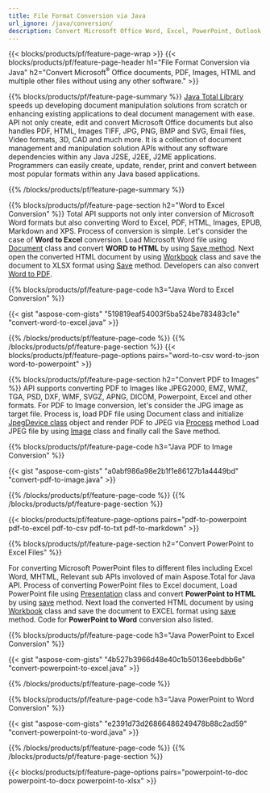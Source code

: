 ```yaml
---
title: File Format Conversion via Java 
url_ignore: /java/conversion/
description: Convert Microsoft Office Word, Excel, PowerPoint, Outlook, PDF, HTML, 3D Images, Diagrams, Video Formats and different other formats with just few lines of Java code.
---
```


{{< blocks/products/pf/feature-page-wrap >}}
{{< blocks/products/pf/feature-page-header h1="File Format Conversion via Java" h2="Convert Microsoft<sup>&reg;</sup> Office documents, PDF, Images, HTML and multiple other files without using any other software." >}}

{{% blocks/products/pf/feature-page-summary %}}
[Java Total Library](https://products.aspose.com/total/java/) speeds up developing document manipulation solutions from scratch or enhancing existing applications to deal document management with ease. API not only create, edit and convert Microsoft Office documents but also handles PDF, HTML, Images TIFF, JPG, PNG, BMP and SVG, Email files, Video formats, 3D, CAD and much more. It is a collection of document management and manipulation solution APIs without any software dependencies within any Java J2SE, J2EE, J2ME applications. Programmers can easily create, update, render, print and convert between most popular formats within any Java based applications.

{{% /blocks/products/pf/feature-page-summary  %}}

{{% blocks/products/pf/feature-page-section  h2="Word to Excel Conversion" %}}
Total API supports not only inter conversion of Microsoft Word formats but also converting Word to Excel, PDF, HTML, Images, EPUB, Markdown and XPS. Process of conversion is simple. Let's consider the case of **Word to Excel** conversion. Load Microsoft Word file using [Document](https://reference.aspose.com/words/java/com.aspose.words/Document) class and convert **WORD to HTML** by using [Save method](https://reference.aspose.com/words/java/com.aspose.words/Document#save(java.lang.String,com.aspose.words.SaveOptions)). Next open the converted HTML document by using [Workbook](https://reference.aspose.com/cells/java/com.aspose.cells/Workbook) class and save the document to XLSX format using [Save](https://reference.aspose.com/cells/java/com.aspose.cells/workbook#save(java.lang.String,%20com.aspose.cells.SaveOptions)) method.
 Developers can also convert [Word to PDF](https://products.aspose.com/words/java/conversion/word-to-pdf/).


{{% blocks/products/pf/feature-page-code h3="Java Word to Excel Conversion" %}}

{{< gist "aspose-com-gists" "519819eaf54003f5ba524be783483c1e" "convert-word-to-excel.java" >}}

{{% /blocks/products/pf/feature-page-code  %}}
{{% /blocks/products/pf/feature-page-section %}}
{{< blocks/products/pf/feature-page-options pairs="word-to-csv word-to-json word-to-powerpoint" >}}


{{% blocks/products/pf/feature-page-section  h2="Convert PDF to Images" %}}
API supports converting PDF to Images like JPEG2000, EMZ,  WMZ, TGA, PSD, DXF, WMF, SVGZ, APNG, DICOM, Powerpoint, Excel and other formats. For PDF to Image conversion, let's consider the JPG image as target file. Process is, load PDF file using Document class and initialize [JpegDevice class](https://reference.aspose.com/pdf/java/aspose.pdf.devices/jpegdevice) object and render PDF to JPEG via [Process](https://reference.aspose.com/pdf/java/aspose.pdf.devices.pagedevice/process/methods/1) method
Load JPEG file by using [Image](https://reference.aspose.com/imaging/java/aspose.imaging/image) class and finally call the Save method.

{{% blocks/products/pf/feature-page-code h3="Java PDF to Image Conversion" %}}

{{< gist "aspose-com-gists" "a0abf986a98e2b1f1e86127b1a4449bd" "convert-pdf-to-image.java" >}}


{{% /blocks/products/pf/feature-page-code  %}}
{{% /blocks/products/pf/feature-page-section %}}

{{< blocks/products/pf/feature-page-options pairs="pdf-to-powerpoint pdf-to-excel pdf-to-csv pdf-to-txt pdf-to-markdown" >}}

{{% blocks/products/pf/feature-page-section  h2="Convert PowerPoint to Excel Files" %}}

For converting Microsoft PowerPoint files to different files including Excel Word, MHTML, Relevant sub APIs involoved of main Aspose.Total for Java API. Process of converting PowerPoint files to Excel document, Load PowerPoint file using [Presentation](https://reference.aspose.com/slides/java/com.aspose.slides/Presentation) class and convert **PowerPoint to HTML** by using [save](https://reference.aspose.com/slides/java/com.aspose.slides/Presentation#save-java.lang.String-int-com.aspose.slides.ISaveOptions-) method. Next load the converted HTML document by using [Workbook](https://reference.aspose.com/cells/java/com.aspose.cells/Workbook) class and save the document to EXCEL format using [save](https://reference.aspose.com/cells/java/com.aspose.cells/workbook#save(java.lang.String,%20com.aspose.cells.SaveOptions)) method. Code for **PowerPoint to Word** conversion also listed.

{{% blocks/products/pf/feature-page-code h3="Java PowerPoint to Excel Conversion" %}}

{{< gist "aspose-com-gists" "4b527b3966d48e40c1b50136eebdbb6e" "convert-powerpoint-to-excel.java" >}}

{{% /blocks/products/pf/feature-page-code %}}

{{% blocks/products/pf/feature-page-code h3="Java PowerPoint to Word Conversion" %}}

{{< gist "aspose-com-gists" "e2391d73d26866486249478b88c2ad59" "convert-powerpoint-to-word.java" >}}

{{% /blocks/products/pf/feature-page-code %}}
{{% /blocks/products/pf/feature-page-section %}}

{{< blocks/products/pf/feature-page-options pairs="powerpoint-to-doc powerpoint-to-docx powerpoint-to-xlsx" >}}